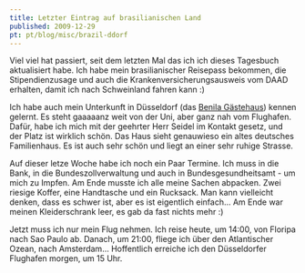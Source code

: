 ```yaml
---
title: Letzter Eintrag auf brasilianischen Land
published: 2009-12-29
pt: pt/blog/misc/brazil-ddorf
---
```


Viel viel hat passiert, seit dem letzten Mal das ich ich dieses Tagesbuch aktualisiert habe.
Ich habe mein brasilianischer Reisepass bekommen,
die Stipendienzusage und auch die Krankenversicherungsausweis vom DAAD erhalten, damit ich nach Schweinland fahren kann :)

Ich habe auch mein Unterkunft in Düsseldorf (das [Benila Gästehaus][1]) kennen gelernt.
Es steht gaaaaanz weit von der Uni, aber ganz nah vom Flughafen.
Dafür, habe ich mich mit der geehrter Herr Seidel im Kontakt gesetz, und der Platz ist wirklich schön.
Das Haus sieht genauwieso ein altes deutsches Familienhaus.
Es ist auch sehr schön und liegt an einer sehr ruhige Strasse.

Auf dieser letze Woche habe ich noch ein Paar Termine.
Ich muss in die Bank, in die Bundeszollverwaltung und auch in Bundesgesundheitsamt - um mich zu Impfen.
Am Ende musste ich alle meine Sachen abpacken. Zwei riesige Koffer, eine Handtasche und ein Rucksack.
Man kann vielleicht denken, dass es schwer ist, aber es ist eigentlich einfach...
Am Ende war meinen Kleiderschrank leer, es gab da fast nichts mehr :)

Jetzt muss ich nur mein Flug nehmen.
Ich reise heute, um 14:00, von Floripa nach Sao Paulo ab.
Danach, um 21:00, fliege ich über den Atlantischer Ozean, nach Amsterdam...
Hoffentlich erreiche ich den Düsseldorfer Flughafen morgen, um 15 Uhr.

[1]: <http://hotelalternative-duesseldorf.de/3.html>
